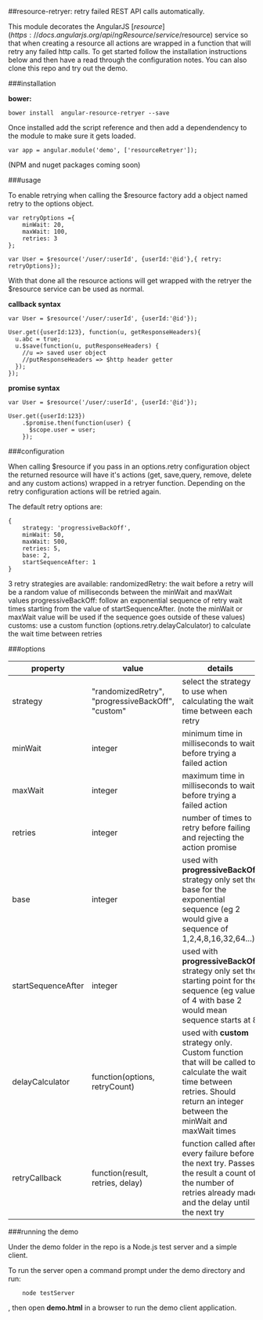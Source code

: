 ##resource-retryer: retry failed REST API calls automatically.

This module decorates the AngularJS [$resource](https://docs.angularjs.org/api/ngResource/service/$resource) service so that when creating a resource all actions are wrapped in a function that will retry any failed http calls. To get started follow the installation instructions below and then have a read through the configuration notes. You can also clone this repo and try out the demo.

###installation

**bower:** 
```
bower install  angular-resource-retryer --save
```

Once installed add the script reference and then add a dependendency to the module to make sure it gets loaded.
 
```
var app = angular.module('demo', ['resourceRetryer']);
``` 

(NPM and nuget packages coming soon)

###usage

To enable retrying when calling the $resource factory add a object named retry to the options object.

```
var retryOptions ={
	minWait: 20,
    maxWait: 100,
    retries: 3
};

var User = $resource('/user/:userId', {userId:'@id'},{ retry: retryOptions});
```

With that done all the resource actions will get wrapped with the retryer the $resource service can be used as normal.

**callback syntax**

```
var User = $resource('/user/:userId', {userId:'@id'});

User.get({userId:123}, function(u, getResponseHeaders){
  u.abc = true;
  u.$save(function(u, putResponseHeaders) {
    //u => saved user object
    //putResponseHeaders => $http header getter
  });
});
```

**promise syntax**

```
var User = $resource('/user/:userId', {userId:'@id'});

User.get({userId:123})
    .$promise.then(function(user) {
      $scope.user = user;
    });
```

###configuration

When calling $resource if you pass in an options.retry configuration object the returned resource will have it's actions (get, save,query, remove, delete and any custom actions) wrapped in a retryer function.
Depending on the retry configuration actions will be retried again.

The default retry options are:

```
{
	strategy: 'progressiveBackOff',
	minWait: 50,
	maxWait: 500,
	retries: 5,
	base: 2,
	startSequenceAfter: 1                                
}
```

3 retry strategies are available:
randomizedRetry: the wait before a retry will be a random value of milliseconds between the minWait and maxWait values
progressiveBackOff: follow an exponential sequence of retry wait times starting from the value of startSequenceAfter. (note the minWait or maxWait value will be used if the sequence goes outside of these values)
customs: use a custom function (options.retry.delayCalculator) to calculate the wait time between retries

###options

|	property 	| 	value	 | 	details	|
|---------------|------------|-------------
|	strategy	|	"randomizedRetry", "progressiveBackOff", "custom"	| select the strategy to use when calculating the wait time between each retry	|
|	minWait	|	integer	| minimum time in milliseconds to wait before trying a failed action	|	
|	maxWait	|	integer	| maximum time in milliseconds to wait before trying a failed action	|
|	retries	|	integer	| number of times to retry before failing and rejecting the action promise	|
|	base	|	integer	|	used with **progressiveBackOff** strategy only set the base for the exponential sequence (eg 2 would give a sequence of 1,2,4,8,16,32,64...)	|
|	startSequenceAfter	|	integer	|	used with **progressiveBackOff** strategy only set the starting point for the sequence (eg value of 4 with base 2 would mean sequence starts at 8	|
|	delayCalculator	| function(options, retryCount)	|	used with **custom** strategy only. Custom function that will be called to calculate the wait time between retries. Should return an integer between the minWait and maxWait times	|
|	retryCallback	| function(result, retries, delay) | function called after every failure before the next try. Passes the result a count of the number of retries already made and the delay until the next try	|
    		
###running the demo

Under the demo folder in the repo is a Node.js test server and a simple client. 

To run the server open a command prompt under the demo directory and run:

```
	node testServer
```

, then open **demo.html** in a browser to run the demo client application.
